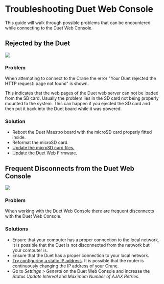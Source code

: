 # Troubleshooting Duet Web Console

This guide will walk through possible problems that can be encountered while connecting to the Duet Web Console.

## Rejected by the Duet

![](../.gitbook/assets/rejectedbytheduet.png)

### Problem

When attempting to connect to the Crane the error "Your Duet rejected the HTTP request: page not found" is shown.

This indicates that the web pages of the Duet web server can not be loaded from the SD card. Usually the problem lies in the SD card not being properly mounted to the system. This can happen if you ejected the SD card and then put it back into the Duet board while it was powered.

### Solution

* Reboot the Duet Maestro board with the microSD card properly fitted inside.
* Reformat the microSD card.
* [Update the microSD card files.](../getting-started/updating-sd-card-structure.md)
* [Update the Duet Web Firmware.](../firmware-guides/updating-firmware.md)

## Frequent Disconnects from the Duet Web Console

![](../.gitbook/assets/duetdisconnected.jpg)

### Problem

When working with the Duet Web Console there are frequent disconnects with the Duet Web Console.

### Solutions

* Ensure that your computer has a proper connection to the local network. It is possible that the Duet is not disconnected from the network but your computer is.
* Ensure that the Duet has a proper connection to your local network.
* [Try configuring a static IP address](../getting-started/network-setup.md). It is possible that the router is continuously changing the IP address of your Crane.
* Go to _Settings &gt; General_ on the Duet Web Console and increase the _Status Update Interval_ and _Maximum Number of AJAX Retries_.

